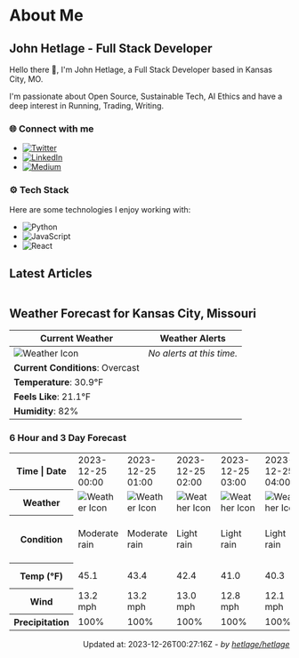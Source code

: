 # About Me

## John Hetlage - Full Stack Developer

Hello there 👋, I'm John Hetlage, a Full Stack Developer based in Kansas City, MO. 

I'm passionate about Open Source, Sustainable Tech, AI Ethics and have a deep interest in Running, Trading, Writing.

### 🌐 Connect with me
- [![Twitter](https://img.shields.io/badge/Twitter-1DA1F2?style=for-the-badge&logo=twitter&logoColor=white)](https://twitter.com/j_hetlage)
- [![LinkedIn](https://img.shields.io/badge/LinkedIn-0077B5?style=for-the-badge&logo=linkedin&logoColor=white)](https://linkedin.com/in/john-hetlage)
- [![Medium](https://img.shields.io/badge/Medium-12100E?style=for-the-badge&logo=medium&logoColor=white)](https://medium.com/@jhetlage)

### ⚙️ Tech Stack
Here are some technologies I enjoy working with:
- ![Python](https://img.shields.io/badge/-Python-05122A?style=flat&logo=Python)
- ![JavaScript](https://img.shields.io/badge/-JavaScript-05122A?style=flat&logo=JavaScript)
- ![React](https://img.shields.io/badge/-React-05122A?style=flat&logo=React)


## Latest Articles

<table>
  <tbody></tbody>
</table>


## Weather Forecast for Kansas City, Missouri

| **Current Weather** | **Weather Alerts** |
|---------------------|--------------------|
| ![Weather Icon](https://cdn.weatherapi.com/weather/64x64/night/122.png) |  _No alerts at this time._  |
| **Current Conditions**: Overcast |  | 
| **Temperature**: 30.9°F |  |
| **Feels Like**: 21.1°F |  |
| **Humidity**: 82% | |

### 6 Hour and 3 Day Forecast

<table>
  <tbody>  
    <tr><th>Time | Date</th><td>2023-12-25 00:00</td><td>2023-12-25 01:00</td><td>2023-12-25 02:00</td><td>2023-12-25 03:00</td><td>2023-12-25 04:00</td><td>2023-12-25 05:00</td><td>2023-12-25</td><td>2023-12-26</td><td>2023-12-27</td></tr>
    <tr><th>Weather</th><td><img src="https://cdn.weatherapi.com/weather/64x64/night/302.png" alt="Weather Icon"></td><td><img src="https://cdn.weatherapi.com/weather/64x64/night/302.png" alt="Weather Icon"></td><td><img src="https://cdn.weatherapi.com/weather/64x64/night/296.png" alt="Weather Icon"></td><td><img src="https://cdn.weatherapi.com/weather/64x64/night/296.png" alt="Weather Icon"></td><td><img src="https://cdn.weatherapi.com/weather/64x64/night/296.png" alt="Weather Icon"></td><td><img src="https://cdn.weatherapi.com/weather/64x64/night/266.png" alt="Weather Icon"></td>
    <td><img src="https://cdn.weatherapi.com/weather/64x64/day/302.png" alt="Weather Icons"</td><td><img src="https://cdn.weatherapi.com/weather/64x64/day/371.png" alt="Weather Icons"</td><td><img src="https://cdn.weatherapi.com/weather/64x64/day/371.png" alt="Weather Icons"</td></tr>
    <tr><th>Condition</th><td>Moderate rain</td><td>Moderate rain</td><td>Light rain</td><td>Light rain</td><td>Light rain</td><td>Light drizzle</td>
    <td>Moderate rain</td><td>Moderate or heavy snow showers</td><td>Moderate or heavy snow showers</td></tr>
    <tr><th>Temp (°F)</th><td>45.1</td><td>43.4</td><td>42.4</td><td>41.0</td><td>40.3</td><td>39.6</td>
    <td>38.9° / 30.2°F</td><td>35.8° / 28.7°F</td><td>33.7° / 28.5°F</td></tr>
    <tr><th>Wind</th><td>13.2 mph</td><td>13.2 mph</td><td>13.0 mph</td><td>12.8 mph</td><td>12.1 mph</td><td>12.1 mph</td>
    <td>14.8 mph</td><td>17.0 mph</td><td>15.0 mph</td></tr>
    <tr><th>Precipitation</th><td>100%</td><td>100%</td><td>100%</td><td>100%</td><td>100%</td><td>100%</td>
    <td>99%</td><td>87%</td><td>63%</td></tr>
  </tbody>
</table>

<div align="right">

Updated at: 2023-12-26T00:27:16Z - *by [hetlage/hetlage](https://github.com/hetlage/hetlage)*

</div>

